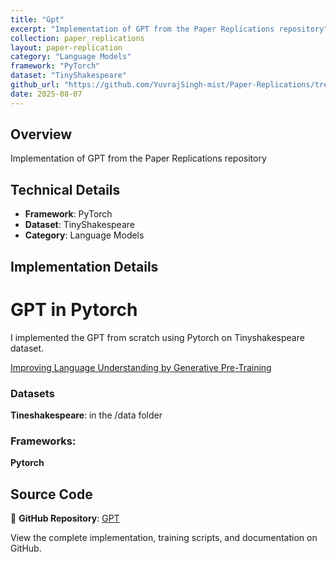 ```yaml
---
title: "Gpt"
excerpt: "Implementation of GPT from the Paper Replications repository"
collection: paper_replications
layout: paper-replication
category: "Language Models"
framework: "PyTorch"
dataset: "TinyShakespeare"
github_url: "https://github.com/YuvrajSingh-mist/Paper-Replications/tree/master/GPT"
date: 2025-08-07
---
```


## Overview
Implementation of GPT from the Paper Replications repository

## Technical Details
- **Framework**: PyTorch
- **Dataset**: TinyShakespeare
- **Category**: Language Models

## Implementation Details

# GPT in Pytorch

I implemented the GPT from scratch using Pytorch on Tinyshakespeare dataset.

[Improving Language Understanding
by Generative Pre-Training](https://cdn.openai.com/research-covers/language-unsupervised/language_understanding_paper.pdf)

### Datasets

**Tineshakespeare**: in the /data folder

### Frameworks:
**Pytorch**

## Source Code
📁 **GitHub Repository**: [GPT](https://github.com/YuvrajSingh-mist/Paper-Replications/tree/master/GPT)

View the complete implementation, training scripts, and documentation on GitHub.
